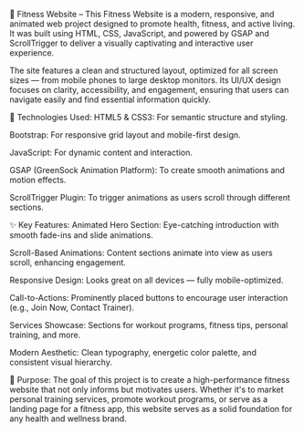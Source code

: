 🌟 Fitness Website – 
This Fitness Website is a modern, responsive, and animated web project designed to promote health, fitness, and active living. It was built using HTML, CSS, JavaScript, and powered by GSAP and ScrollTrigger to deliver a visually captivating and interactive user experience.

The site features a clean and structured layout, optimized for all screen sizes — from mobile phones to large desktop monitors. Its UI/UX design focuses on clarity, accessibility, and engagement, ensuring that users can navigate easily and find essential information quickly.

🔧 Technologies Used:
HTML5 & CSS3: For semantic structure and styling.

Bootstrap: For responsive grid layout and mobile-first design.

JavaScript: For dynamic content and interaction.

GSAP (GreenSock Animation Platform): To create smooth animations and motion effects.

ScrollTrigger Plugin: To trigger animations as users scroll through different sections.

✨ Key Features:
Animated Hero Section: Eye-catching introduction with smooth fade-ins and slide animations.

Scroll-Based Animations: Content sections animate into view as users scroll, enhancing engagement.

Responsive Design: Looks great on all devices — fully mobile-optimized.

Call-to-Actions: Prominently placed buttons to encourage user interaction (e.g., Join Now, Contact Trainer).

Services Showcase: Sections for workout programs, fitness tips, personal training, and more.

Modern Aesthetic: Clean typography, energetic color palette, and consistent visual hierarchy.

🎯 Purpose:
The goal of this project is to create a high-performance fitness website that not only informs but motivates users. Whether it's to market personal training services, promote workout programs, or serve as a landing page for a fitness app, this website serves as a solid foundation for any health and wellness brand.

